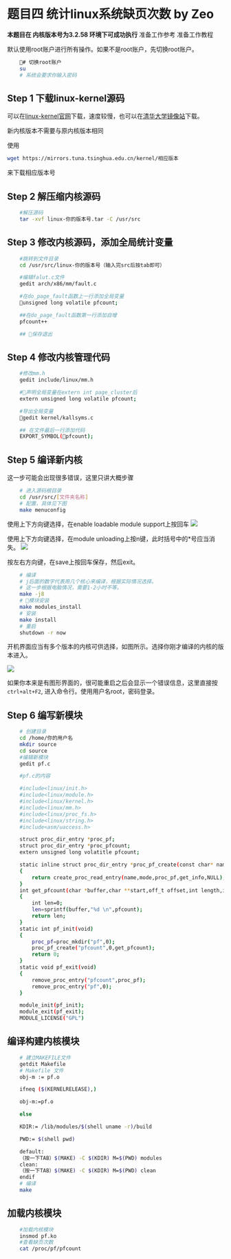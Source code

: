 # 题目四 统计linux系统缺页次数 by Zeo
**本题目在 内核版本号为3.2.58 环境下可成功执行**
准备工作参考 准备工作教程

默认使用root账户进行所有操作。如果不是root账户，先切换root账户。

```bash
    # 切换root账户
    su
    # 系统会要求你输入密码
```

## Step 1 下载linux-kernel源码

可以在[linux-kernel官网](https://www.kernel.org/)下载，速度较慢，也可以在[清华大学镜像站](https://mirrors.tuna.tsinghua.edu.cn/kernel/)下载。

新内核版本不需要与原内核版本相同

使用
```bash
wget https://mirrors.tuna.tsinghua.edu.cn/kernel/相应版本
```
来下载相应版本号

## Step 2 解压缩内核源码

```bash
    #解压源码
    tar -xvf linux-你的版本号.tar -C /usr/src
```

## Step 3 修改内核源码，添加全局统计变量

```bash
    #跳转到文件目录
    cd /usr/src/linux-你的版本号（输入完src后按tab即可）

    #编辑falut.c文件
    gedit arch/x86/mm/fault.c

    #在do_page_fault函数上一行添加全局变量
    unsigned long volatile pfcount;

    ##在do_page_fault函数第一行添加自增
    pfcount++

    ## 保存退出
```

## Step 4 修改内核管理代码

```bash
    #修改mm.h
    gedit include/linux/mm.h

    #声明全局变量在extern int page_cluster后
    extern unsigned long volatile pfcount;

    #导出全局变量
    gedit kernel/kallsyms.c

    ## 在文件最后一行添加代码
    EXPORT_SYMBOL(pfcount);


```

## Step 5 编译新内核


这一步可能会出现很多错误，这里只讲大概步骤

```bash
    # 进入源码根目录
    cd /usr/src/[文件夹名称]
    # 配置，具体见下图
    make menuconfig
```

使用上下方向键选择，在enable loadable module support上按回车
![](https://img-blog.csdn.net/20170323214118882?watermark/2/text/aHR0cDovL2Jsb2cuY3Nkbi5uZXQvcXFfMzQ5MTE0NjU=/font/5a6L5L2T/fontsize/400/fill/I0JBQkFCMA==/dissolve/70/gravity/SouthEast)

使用上下方向键选择，在module unloading上按n键，此时括号中的*号应当消失。
![](https://img-blog.csdn.net/20170323214648655?watermark/2/text/aHR0cDovL2Jsb2cuY3Nkbi5uZXQvcXFfMzQ5MTE0NjU=/font/5a6L5L2T/fontsize/400/fill/I0JBQkFCMA==/dissolve/70/gravity/SouthEast)

按左右方向键，在save上按回车保存，然后exit。

```bash
    # 编译 
    # j后面的数字代表用几个核心来编译，根据实际情况选择。
    # 这一步根据电脑情况，需要1-2小时不等。
    make -j8
    # 模块安装
    make modules_install
    # 安装
    make install
    # 重启
    shutdown -r now
```

开机界面应当有多个版本的内核可供选择，如图所示。选择你刚才编译的内核的版本进入。

![](https://img-blog.csdn.net/20170324121319230?watermark/2/text/aHR0cDovL2Jsb2cuY3Nkbi5uZXQvcXFfMzQ5MTE0NjU=/font/5a6L5L2T/fontsize/400/fill/I0JBQkFCMA==/dissolve/70/gravity/SouthEast)

如果你本来是有图形界面的，很可能重启之后会显示一个错误信息，这里直接按```ctrl+alt+F2```, 进入命令行。使用用户名root，密码登录。

## Step 6 编写新模块

```bash
    # 创建目录
    cd /home/你的用户名
    mkdir source
    cd source
    #编辑新模块
    gedit pf.c

    #pf.c的内容

    #include<linux/init.h>
    #include<linux/module.h>
    #include<linux/kernel.h>
    #include<linux/mm.h>
    #include<linux/proc_fs.h>
    #include<linux/string.h>
    #include<asm/uaccess.h>

    struct proc_dir_entry *proc_pf;
    struct proc_dir_entry *proc_pfcount;
    extern unsigned long volatitle pfcount;

    static inline struct proc_dir_entry *proc_pf_create(const char* name,mode_t mode,read_proc_t * get_info)
    {
        return create_proc_read_entry(name,mode,proc_pf,get_info,NULL);
    }
    int get_pfcount(char *buffer,char **start,off_t offset,int length,int *peof,void *data)
    {
        int len=0;
        len=sprintf(buffer,"%d \n",pfcount);
        return len;
    }
    static int pf_init(void)
    {
        proc_pf=proc_mkdir("pf",0);
        proc_pf_create("pfcount",0,get_pfcount);
        return 0;
    }
    static void pf_exit(void)
    {
        remove_proc_entry("pfcount",proc_pf);
        remove_proc_entry("pf",0);
    }

    module_init(pf_init);
    module_exit(pf_exit);
    MODULE_LICENSE("GPL")

```

## 编译构建内核模块

```bash
    # 建立MAKEFILE文件
    getdit Makefile
    # Makefile 文件
    obj-m := pf.o

    ifneq ($(KERNELRELEASE),)

    obj-m:=pf.o

    else

    KDIR:= /lib/modules/$(shell uname -r)/build

    PWD:= $(shell pwd)

    default:
    （按一下TAB）$(MAKE) -C $(KDIR) M=$(PWD) modules
    clean:
    （按一下TAB）$(MAKE) -C $(KDIR) M=$(PWD) clean
    endif
    # 编译 
    make

```

## 加载内核模块

```bash
    #加载内核模块
    insmod pf.ko
    #查看缺页次数
    cat /proc/pf/pfcount
```

